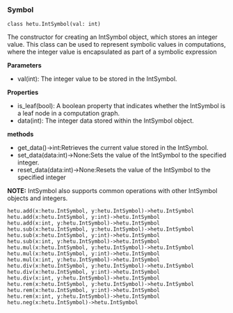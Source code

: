 ### Symbol

```
class hetu.IntSymbol(val: int)
```

The constructor for creating an IntSymbol object, which stores an integer value. This class can be used to represent symbolic values in computations, where the integer value is encapsulated as part of a symbolic expression

**Parameters**

- val(int): The integer value to be stored in the IntSymbol.

**Properties**

- is_leaf(bool): A boolean property that indicates whether the IntSymbol is a leaf node in a computation graph.
- data(int): The integer data stored within the IntSymbol object.

**methods**

- get_data()->int:Retrieves the current value stored in the IntSymbol.
- set_data(data:int)->None:Sets the value of the IntSymbol to the specified integer.
- reset_data(data:int)->None:Resets the value of the IntSymbol to the specified integer

**NOTE:** IntSymbol also supports common operations with other IntSymbol objects and integers.

```
hetu.add(x:hetu.IntSymbol, y:hetu.IntSymbol)->hetu.IntSymbol
hetu.add(x:hetu.IntSymbol, y:int)->hetu.IntSymbol
hetu.add(x:int, y:hetu.IntSymbol)->hetu.IntSymbol
hetu.sub(x:hetu.IntSymbol, y:hetu.IntSymbol)->hetu.IntSymbol
hetu.sub(x:hetu.IntSymbol, y:int)->hetu.IntSymbol
hetu.sub(x:int, y:hetu.IntSymbol)->hetu.IntSymbol
hetu.mul(x:hetu.IntSymbol, y:hetu.IntSymbol)->hetu.IntSymbol
hetu.mul(x:hetu.IntSymbol, y:int)->hetu.IntSymbol
hetu.mul(x:int, y:hetu.IntSymbol)->hetu.IntSymbol
hetu.div(x:hetu.IntSymbol, y:hetu.IntSymbol)->hetu.IntSymbol
hetu.div(x:hetu.IntSymbol, y:int)->hetu.IntSymbol
hetu.div(x:int, y:hetu.IntSymbol)->hetu.IntSymbol
hetu.rem(x:hetu.IntSymbol, y:hetu.IntSymbol)->hetu.IntSymbol
hetu.rem(x:hetu.IntSymbol, y:int)->hetu.IntSymbol
hetu.rem(x:int, y:hetu.IntSymbol)->hetu.IntSymbol
hetu.neg(x:hetu.IntSymbol)->hetu.IntSymbol
```